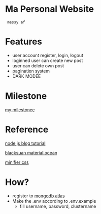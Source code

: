 # Ma Personal Website

     messy af

# Features
- user account register, login, logout
- loginned user can create new post
- user can delete own post
- pagination system
- DARK MODEE

# Milestone
[my milestonee](https://github.com/EriecTanijaya/personal-website/blob/master/todo.md)

# Reference

[node js blog tutorial](https://vegibit.com/node-js-blog-tutorial/)

[blacksuan material ocean](https://blacksuan19.me/material-ocean)

[minifier css](https://cssminifier.com/)

# How?
- register to [mongodb atlas](https://www.mongodb.com/cloud/atlas)
- Make the .env according to .env.example
  - fill username, password, clustername




